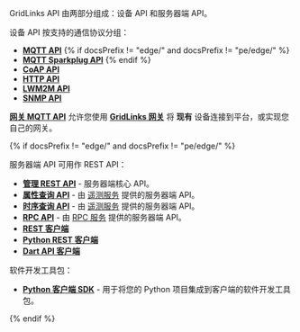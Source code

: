 GridLinks API 由两部分组成：设备 API 和服务器端 API。

设备 API 按支持的通信协议分组：

* [**MQTT API**](/docs/{{docsPrefix}}reference/mqtt-api)
{% if docsPrefix != "edge/" and docsPrefix != "pe/edge/" %}
* [**MQTT Sparkplug API**](/docs/{{docsPrefix}}reference/mqtt-sparkplug-api)
{% endif %}
* [**CoAP API**](/docs/{{docsPrefix}}reference/coap-api)
* [**HTTP API**](/docs/{{docsPrefix}}reference/http-api)
* [**LWM2M API**](/docs/{{docsPrefix}}reference/lwm2m-api)
* [**SNMP API**](/docs/{{docsPrefix}}reference/snmp-api)

[**网关 MQTT API**](/docs/{{docsPrefix}}reference/gateway-mqtt-api) 允许您使用 **[GridLinks 网关](/docs/iot-gateway/what-is-iot-gateway/)** 将 **现有** 设备连接到平台，或实现您自己的网关。

{% if docsPrefix != "edge/" and docsPrefix != "pe/edge/" %}

服务器端 API 可用作 REST API：

* [**管理 REST API**](/docs/{{docsPrefix}}reference/rest-api) - 服务器端核心 API。
* [**属性查询 API**](/docs/{{docsPrefix}}user-guide/attributes/#data-query-api) - 由 [遥测服务](/docs/{{docsPrefix}}user-guide/attributes/) 提供的服务器端 API。
* [**时序查询 API**](/docs/{{docsPrefix}}user-guide/telemetry/#data-query-api) - 由 [遥测服务](/docs/{{docsPrefix}}user-guide/telemetry/) 提供的服务器端 API。
* [**RPC API**](/docs/{{docsPrefix}}user-guide/rpc/#server-side-rpc-api) - 由 [RPC 服务](/docs/{{docsPrefix}}user-guide/rpc/) 提供的服务器端 API。
* [**REST 客户端**](/docs/{{docsPrefix}}reference/rest-client)
* [**Python REST 客户端**](/docs/{{docsPrefix}}reference/python-rest-client)
* [**Dart API 客户端**](/docs/{{docsPrefix}}reference/dart-client)

软件开发工具包：

* [**Python 客户端 SDK**](/docs/{{docsPrefix}}reference/python-client-sdk) - 用于将您的 Python 项目集成到客户端的软件开发工具包。

{% endif %}